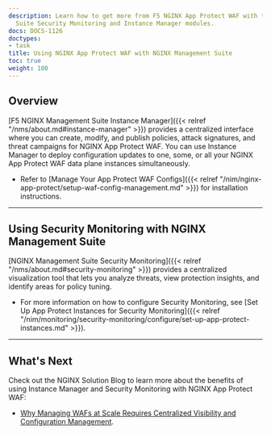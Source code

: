 ```yaml
---
description: Learn how to get more from F5 NGINX App Protect WAF with the NGINX Management
  Suite Security Monitoring and Instance Manager modules.
docs: DOCS-1126
doctypes:
- task
title: Using NGINX App Protect WAF with NGINX Management Suite
toc: true
weight: 100
---
```


## Overview

[F5 NGINX Management Suite Instance Manager]({{< relref "/nms/about.md#instance-manager" >}}) provides a centralized interface where you can create, modify, and publish policies, attack signatures, and threat campaigns for NGINX App Protect WAF. You can use Instance Manager to deploy configuration updates to one, some, or all your NGINX App Protect WAF data plane instances simultaneously.

- Refer to [Manage Your App Protect WAF Configs]({{< relref "/nim/nginx-app-protect/setup-waf-config-management.md" >}}) for installation instructions.

---

## Using Security Monitoring with NGINX Management Suite

[NGINX Management Suite Security Monitoring]({{< relref "/nms/about.md#security-monitoring" >}}) provides a centralized visualization tool that lets you analyze threats, view protection insights, and identify areas for policy tuning.

- For more information on how to configure Security Monitoring, see [Set Up App Protect Instances for Security Monitoring]({{< relref "/nim/monitoring/security-monitoring/configure/set-up-app-protect-instances.md" >}}).

---

## What's Next

Check out the NGINX Solution Blog to learn more about the benefits of using Instance Manager and Security Monitoring with NGINX App Protect WAF:

- [Why Managing WAFs at Scale Requires Centralized Visibility and Configuration Management](https://www.nginx.com/blog/why-managing-wafs-at-scale-requires-centralized-visibility-and-configuration-management/).
